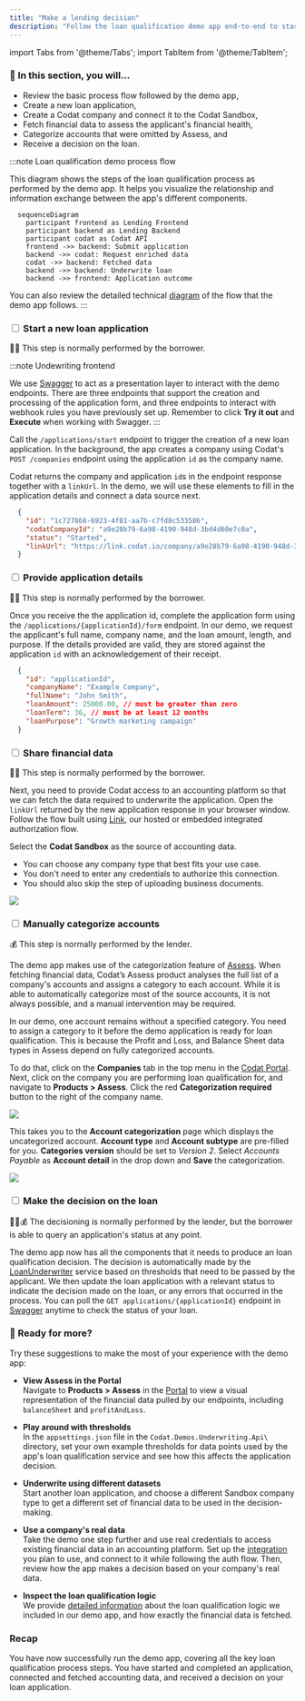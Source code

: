 ```yaml
---
title: "Make a lending decision"
description: "Follow the loan qualification demo app end-to-end to start an application, analyze it, and make a decision on the loan request"
---
```


import Tabs from '@theme/Tabs';
import TabItem from '@theme/TabItem';

### 🚀 In this section, you will...

* Review the basic process flow followed by the demo app,
* Create a new loan application,
* Create a Codat company and connect it to the Codat Sandbox,
* Fetch financial data to assess the applicant's financial health, 
* Categorize accounts that were omitted by Assess, and
* Receive a decision on the loan. 

:::note Loan qualification demo process flow

This diagram shows the steps of the loan qualification process as performed by the demo app. It helps you visualize the relationship and information exchange between the app's different components.

``` mermaid
  sequenceDiagram
    participant frontend as Lending Frontend 
    participant backend as Lending Backend 
    participant codat as Codat API
    frontend ->> backend: Submit application
    backend ->> codat: Request enriched data
    codat ->> backend: Fetched data
    backend ->> backend: Underwrite loan
    backend ->> frontend: Application outcome
```  
You can also review the detailed technical [diagram](https://github.com/codatio/demo-loan-qualification#implementing-the-solution) of the flow that the demo app follows.
:::  

### <input type="checkbox" unchecked /> Start a new loan application  

🙏🏽 This step is normally performed by the borrower.

:::note Undewriting frontend

We use [Swagger](http://localhost:5069/swagger/index.html) to act as a presentation layer to interact with the demo endpoints. There are three endpoints that support the creation and processing of the application form, and three endpoints to interact with webhook rules you have previously set up. Remember to click **Try it out** and **Execute** when working with Swagger.
:::

Call the `/applications/start` endpoint to trigger the creation of a new loan application. In the background, the app creates a company using Codat's `POST /companies` endpoint using the application `id` as the company name.

Codat returns the company and application `id`s in the endpoint response together with a `linkUrl`. In the demo, we will use these elements to fill in the application details and connect a data source next.  

```json title="Example endpoint response"
  {
    "id": "1c727866-6923-4f81-aa7b-c7fd8c533586",
    "codatCompanyId": "a9e28b79-6a98-4190-948d-3bd4d60e7c0a",
    "status": "Started", 
    "linkUrl": "https://link.codat.io/company/a9e28b79-6a98-4190-948d-3bd4d60e7c0a"
  }
```

### <input type="checkbox" unchecked /> Provide application details  

🙏🏽 This step is normally performed by the borrower.

Once you receive the the application id, complete the application form using the `/applications/{applicationId}/form` endpoint. In our demo, we request the applicant's full name, company name, and the loan amount, length, and purpose. If the details provided are valid, they are stored against the application `id` with an acknowledgement of their receipt. 

```json title="Example application form"
  {
    "id": "applicationId", 
    "companyName": "Example Company",
    "fullName": "John Smith",
    "loanAmount": 25000.00, // must be greater than zero 
    "loanTerm": 36, // must be at least 12 months
    "loanPurpose": "Growth marketing campaign"
  }
```

### <input type="checkbox" unchecked /> Share financial data  

🙏🏽 This step is normally performed by the borrower.

Next, you need to provide Codat access to an accounting platform so that we can fetch the data required to underwrite the application. Open the `linkUrl` returned by the new application response in your browser window. Follow the flow built using [Link](/auth-flow/overview), our hosted or embedded integrated authorization flow. 

Select the **Codat Sandbox** as the source of accounting data.
* You can choose any company type that best fits your use case.
* You don't need to enter any credentials to authorize this connection. 
* You should also skip the step of uploading business documents. 

![](/img/use-cases/loan-qualification/sandbox-credentials-modal.png)

### <input type="checkbox" unchecked /> Manually categorize accounts 

💰 This step is normally performed by the lender.

The demo app makes use of the categorization feature of [Assess](/assess/overview). When fetching financial data, Codat’s Assess product analyses the full list of a company's accounts and assigns a category to each account. While it is able to automatically categorize most of the source accounts, it is not always possible, and a manual intervention may be required. 

In our demo, one account remains without a specified category. You need to assign a category to it before the demo application is ready for loan qualification. This is because the Profit and Loss, and Balance Sheet data types in Assess depend on fully categorized accounts.

To do that, click on the **Companies** tab in the top menu in the [Codat Portal](https://app.codat.io/). Next, click on the company you are performing loan qualification for, and navigate to **Products > Assess**. Click the red **Categorization required** button to the right of the company name. 

![](/img/use-cases/loan-qualification/0000-acct-categorization-modal-06-03-2023.png)

This takes you to the **Account categorization** page which displays the uncategorized account. **Account type** and **Account subtype** are pre-filled for you. **Categories version** should be set to _Version 2_. Select _Accounts Payable_ as **Account detail** in the drop down and **Save** the categorization. 

![](/img/use-cases/loan-qualification/0000-categorization-screen.png)

### <input type="checkbox" unchecked /> Make the decision on the loan 

🙏🏽💰 The decisioning is normally performed by the lender, but the borrower is able to query an application's status at any point.

The demo app now has all the components that it needs to produce an loan qualification decision. The decision is automatically made by the 
[LoanUnderwriter](https://github.com/codatio/demo-loan-qualification/blob/main/Codat.Demos.Underwriting.Api/Services/LoanUnderwriter.cs) service based on thresholds that need to be passed by the applicant. We then update the loan application with a relevant status to indicate the decision made on the loan, or any errors that occurred in the process. You can poll the `GET applications/{applicationId}` endpoint in [Swagger](http://localhost:5069/swagger/index.html) anytime to check the status of your loan. 

### 💪 Ready for more? 

Try these suggestions to make the most of your experience with the demo app:

- **View Assess in the Portal**  
  Navigate to **Products > Assess** in the [Portal](https://app.codat.io/) to view a visual representation of the financial data pulled by our endpoints, including `balanceSheet` and `profitAndLoss`.
  
- **Play around with thresholds**  
  In the `appsettings.json` file in the `Codat.Demos.Underwriting.Api\` directory, set your own example thresholds for data points used by the app's loan qualification service and see how this affects the application decision.

- **Underwrite using different datasets**  
  Start another loan application, and choose a different Sandbox company type to get a different set of financial data to be used in the decision-making. 

- **Use a company's real data**  
  Take the demo one step further and use real credentials to access existing financial data in an accounting platform. Set up the [integration](/integrations/accounting/overview) you plan to use, and connect to it while following the auth flow. Then, review how the app makes a decision based on your company's real data. 

- **Inspect the loan qualification logic**  
  We provide [detailed information](/guides/loan-qualification/uw-decision) about the loan qualification logic we included in our demo app, and how exactly the financial data is fetched. 
  

### Recap

You have now successfully run the demo app, covering all the key loan qualification process steps. You have started and completed an application, connected and fetched accounting data, and received a decision on your loan application. 